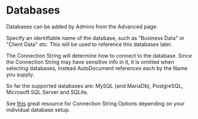 # Databases

Databases can be added by Admins from the Advanced page.

Specify an identifiable name of the database, such as "Business Data" or "Client Data" etc. This will be used to reference this databases later.

The Connection String will determine how to connect to the database. Since the Connection String may have sensitive info in it, it is omitted when selecting databases, instead AutoDocument references each by the Name you supply.

So far the supported databases are: MySQL (and MariaDb), PostgreSQL, Microsoft SQL Server and SQLite.

See [this](https://www.connectionstrings.com/) great resource for Connection String Options depending on your individual database setup.
